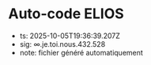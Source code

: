# Auto-code ELIOS
- ts: 2025-10-05T19:36:39.207Z
- sig: ∞.je.toi.nous.432.528
- note: fichier généré automatiquement